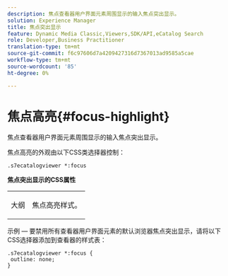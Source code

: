 ```yaml
---
description: 焦点查看器用户界面元素周围显示的输入焦点突出显示。
solution: Experience Manager
title: 焦点突出显示
feature: Dynamic Media Classic,Viewers,SDK/API,eCatalog Search
role: Developer,Business Practitioner
translation-type: tm+mt
source-git-commit: f6c97606d7a4209427316d7367013ad9585a5cae
workflow-type: tm+mt
source-wordcount: '85'
ht-degree: 0%

---
```



# 焦点高亮{#focus-highlight}

焦点查看器用户界面元素周围显示的输入焦点突出显示。

<!--<a id="section_E8B3D0BF9FF548F188F717D6EA65EC32"></a>-->

焦点高亮的外观由以下CSS类选择器控制：

```
.s7ecatalogviewer *:focus
```

**焦点突出显示的CSS属性**

<table id="table_C48C56E696304C9BAFEE71BA9EA9A174"> 
 <tbody> 
  <tr> 
   <td colname="col1"> <p> <span class="codeph"> 大纲  </span> </p> </td> 
   <td colname="col2"> <p> 焦点高亮样式。 </p> </td> 
  </tr> 
 </tbody> 
</table>

示例 — 要禁用所有查看器用户界面元素的默认浏览器焦点突出显示，请将以下CSS选择器添加到查看器的样式表：

```
.s7ecatalogviewer *:focus { 
 outline: none; 
}
```

